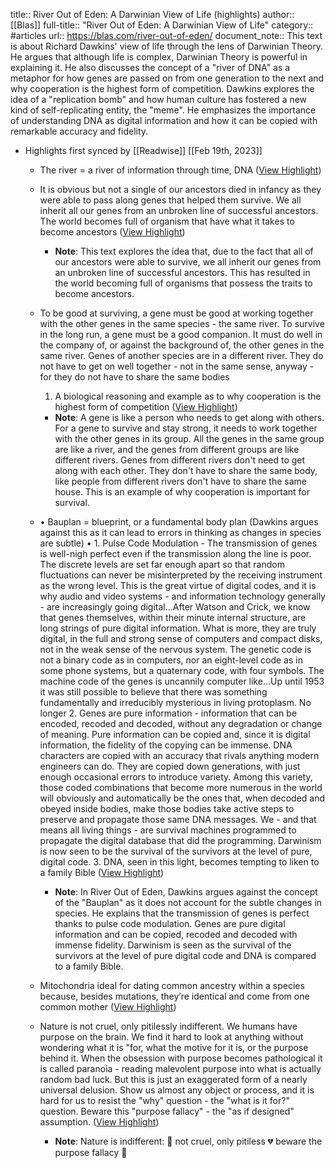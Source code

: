title:: River Out of Eden: A Darwinian View of Life (highlights)
author:: [[Blas]]
full-title:: "River Out of Eden: A Darwinian View of Life"
category:: #articles
url:: https://blas.com/river-out-of-eden/
document_note:: This text is about Richard Dawkins' view of life through the lens of Darwinian Theory. He argues that although life is complex, Darwinian Theory is powerful in explaining it. He also discusses the concept of a "river of DNA" as a metaphor for how genes are passed on from one generation to the next and why cooperation is the highest form of competition. Dawkins explores the idea of a "replication bomb" and how human culture has fostered a new kind of self-replicating entity, the "meme". He emphasizes the importance of understanding DNA as digital information and how it can be copied with remarkable accuracy and fidelity.

- Highlights first synced by [[Readwise]] [[Feb 19th, 2023]]
	- The river = a river of information through time, DNA ([View Highlight](https://read.readwise.io/read/01gskfhqgkhabsmbsqzdavkc1n))
	- It is obvious but not a single of our ancestors died in infancy as they were able to pass along genes that helped them survive. We all inherit all our genes from an unbroken line of successful ancestors. The world becomes full of organism that have what it takes to become ancestors ([View Highlight](https://read.readwise.io/read/01gskfj0r2nt92e09v9c1ekyxg))
		- **Note**: This text explores the idea that, due to the fact that all of our ancestors were able to survive, we all inherit our genes from an unbroken line of successful ancestors. This has resulted in the world becoming full of organisms that possess the traits to become ancestors.
	- To be good at surviving, a gene must be good at working together with the other genes in the same species - the same river. To survive in the long run, a gene must be a good companion. It must do well in the company of, or against the background of, the other genes in the same river. Genes of another species are in a different river. They do not have to get on well together - not in the same sense, anyway - for they do not have to share the same bodies
	  
	  1.  A biological reasoning and example as to why cooperation is the highest form of competition ([View Highlight](https://read.readwise.io/read/01gskfjfk98vrycy67kbp31x7w))
		- **Note**: A gene is like a person who needs to get along with others. For a gene to survive and stay strong, it needs to work together with the other genes in its group. All the genes in the same group are like a river, and the genes from different groups are like different rivers. Genes from different rivers don't need to get along with each other. They don't have to share the same body, like people from different rivers don't have to share the same house. This is an example of why cooperation is important for survival.
	- •   Bauplan = blueprint, or a fundamental body plan (Dawkins argues against this as it can lead to errors in thinking as changes in species are subtle)
	  •   1.  Pulse Code Modulation - The transmission of genes is well-nigh perfect even if the transmission along the line is poor. The discrete levels are set far enough apart so that random fluctuations can never be misinterpreted by the receiving instrument as the wrong level. This is the great virtue of digital codes, and it is why audio and video systems - and information technology generally - are increasingly going digital...After Watson and Crick, we know that genes themselves, within their minute internal structure, are long strings of pure digital information. What is more, they are truly digital, in the full and strong sense of computers and compact disks, not in the weak sense of the nervous system. The genetic code is not a binary code as in computers, nor an eight-level code as in some phone systems, but a quaternary code, with four symbols. The machine code of the genes is uncannily computer like...Up until 1953 it was still possible to believe that there was something fundamentally and irreducibly mysterious in living protoplasm. No longer
	    2.  Genes are pure information - information that can be encoded, recoded and decoded, without any degradation or change of meaning. Pure information can be copied and, since it is digital information, the fidelity of the copying can be immense. DNA characters are copied with an accuracy that rivals anything modern engineers can do. They are copied down generations, with just enough occasional errors to introduce variety. Among this variety, those coded combinations that become more numerous in the world will obviously and automatically be the ones that, when decoded and obeyed inside bodies, make those bodies take active steps to preserve and propagate those same DNA messages. We - and that means all living things - are survival machines programmed to propagate the digital database that did the programming. Darwinism is now seen to be the survival of the survivors at the level of pure, digital code.
	    3.  DNA, seen in this light, becomes tempting to liken to a family Bible ([View Highlight](https://read.readwise.io/read/01gskfma1vexfjvthfv2pwnw8a))
		- **Note**: In River Out of Eden, Dawkins argues against the concept of the "Bauplan" as it does not account for the subtle changes in species. He explains that the transmission of genes is perfect thanks to pulse code modulation. Genes are pure digital information and can be copied, recoded and decoded with immense fidelity. Darwinism is seen as the survival of the survivors at the level of pure digital code and DNA is compared to a family Bible.
	- Mitochondria ideal for dating common ancestry within a species because, besides mutations, they’re identical and come from one common mother ([View Highlight](https://read.readwise.io/read/01gskfn3eq0z07b54m729f2qe8))
	- Nature is not cruel, only pitilessly indifferent. We humans have purpose on the brain. We find it hard to look at anything without wondering what it is "for, what the motive for it is, or the purpose behind it. When the obsession with purpose becomes pathological it is called paranoia - reading malevolent purpose into what is actually random bad luck. But this is just an exaggerated form of a nearly universal delusion. Show us almost any object or process, and it is hard for us to resist the "why" question - the "what is it for?" question. Beware this "purpose fallacy" - the "as if designed" assumption. ([View Highlight](https://read.readwise.io/read/01gskfna3nrhypdbvs7qqdewxq))
		- **Note**: Nature is indifferent: 🌱
		  not cruel, only pitiless 💔
		  beware the purpose fallacy 🤔